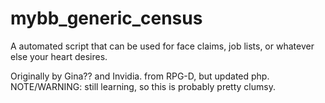 # mybb_generic_census
A automated script that can be used for face claims, job lists, or whatever else your heart desires. 

Originally by Gina?? and Invidia. from RPG-D, but updated php. NOTE/WARNING: still learning, so this is probably pretty clumsy.
